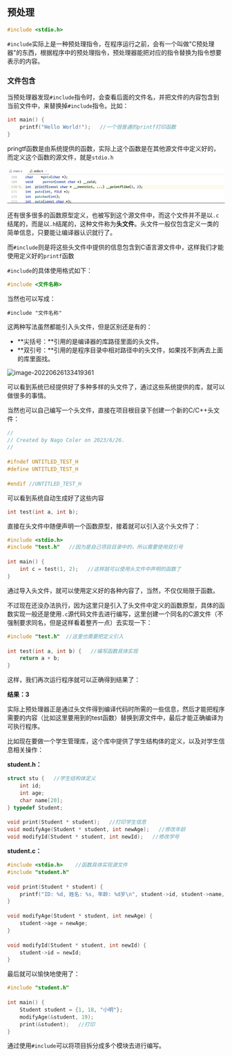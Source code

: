 ## 预处理

```c
#include <stdio.h>
```

`#include`实际上是一种预处理指令，在程序运行之前，会有一个叫做"C预处理器"的东西，根据程序中的预处理指令，预处理器能把对应的指令替换为指令想要表示的内容。

### 文件包含

当预处理器发现`#include`指令时，会查看后面的文件名，并把文件的内容包含到当前文件中，来替换掉`#include`指令。比如：

```c
int main() {
    printf("Hello World!");   //一个很普通的printf打印函数
}
```

pringtf函数是由系统提供的函数，实际上这个函数是在其他源文件中定义好的，而定义这个函数的源文件，就是`stdio.h`

![](./img/img_28.png)

还有很多很多的函数原型定义，也被写到这个源文件中，而这个文件并不是以`.c`结尾的，而是以`.h`结尾的，这种文件称为**头文件**。头文件一般仅包含定义一类的简单信息，只要能让编译器认识就行了。

而`#include`则是将这些头文件中提供的信息包含到C语言源文件中，这样我们才能使用定义好的`printf`函数

`#include`的具体使用格式如下：

```c
#include <文件名称>
```

当然也可以写成：

```
#include "文件名称"
```

这两种写法虽然都能引入头文件，但是区别还是有的：

- **尖括号：**引用的是编译器的库路径里面的头文件。
- **双引号：**引用的是程序目录中相对路径中的头文件，如果找不到再去上面的库里面找。

![image-20220626133419361](https://image.itbaima.cn/markdown/2022/06/26/IDFk4TvXq62g7Y8.png)

可以看到系统已经提供好了多种多样的头文件了，通过这些系统提供的库，就可以做很多的事情。

当然也可以自己编写一个头文件，直接在项目根目录下创建一个新的C/C++头文件：

```c
//
// Created by Nago Coler on 2023/6/26.
//

#ifndef UNTITLED_TEST_H
#define UNTITLED_TEST_H

#endif //UNTITLED_TEST_H
```

可以看到系统自动生成好了这些内容

```c
int test(int a, int b);
```

直接在头文件中随便声明一个函数原型，接着就可以引入这个头文件了：

```c
#include <stdio.h>
#include "test.h"   //因为是自己项目目录中的，所以需要使用双引号

int main() {
    int c = test(1, 2);   //这样就可以使用头文件中声明的函数了
}
```

通过导入头文件，就可以使用定义好的各种内容了，当然，不仅仅局限于函数。

不过现在还没办法执行，因为这里只是引入了头文件中定义的函数原型，具体的函数实现一般还是使用`.c`源代码文件去进行编写，这里创建一个同名的C源文件（不强制要求同名，但是这样看着整齐一点）去实现一下：

```c
#include "test.h"  //这里也需要把定义引入

int test(int a, int b) {   //编写函数具体实现
    return a + b;
}
```

这样，我们再次运行程序就可以正确得到结果了：

**结果：3**

实际上预处理器正是通过头文件得到编译代码时所需的一些信息，然后才能把程序需要的内容（比如这里要用到的test函数）替换到源文件中，最后才能正确编译为可执行程序。

比如现在要做一个学生管理库，这个库中提供了学生结构体的定义，以及对学生信息相关操作：

**student.h：**

```c
struct stu {   //学生结构体定义
    int id;
    int age;
    char name[20];
} typedef Student;

void print(Student * student);   //打印学生信息
void modifyAge(Student * student, int newAge);   //修改年龄 
void modifyId(Student * student, int newId);   //修改学号
```

**student.c：**

```c
#include <stdio.h>    //函数具体实现源文件
#include "student.h"

void print(Student * student) {
    printf("ID: %d, 姓名: %s, 年龄: %d岁\n", student->id, student->name, student->age);
}

void modifyAge(Student * student, int newAge) {
    student->age = newAge;
}

void modifyId(Student * student, int newId) {
    student->id = newId;
}
```

最后就可以愉快地使用了：

```c
#include "student.h"

int main() {
    Student student = {1, 18, "小明"};
    modifyAge(&student, 19);
    print(&student);   //打印
}
```

通过使用`#include`可以将项目拆分成多个模块去进行编写。
